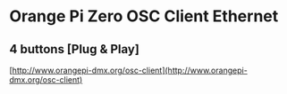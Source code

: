 # Orange Pi Zero OSC Client Ethernet
## 4 buttons [Plug & Play]

[http://www.orangepi-dmx.org/osc-client](http://www.orangepi-dmx.org/osc-client)
